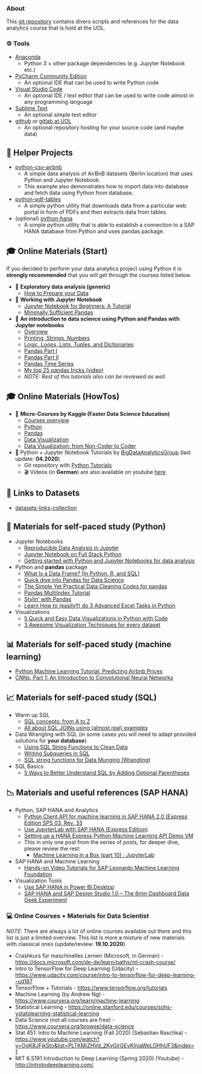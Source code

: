 ### About

This [git repository](https://github.com/vdmitriyev/uol-data-analytics) contains divers scripts and references for the data analytics course that is hold at the UOL.

### :gear: Tools

* [Anaconda](https://www.anaconda.com/distribution/)
    - Python 3 + other package dependencies (e.g. Jupyter Notebook etc.)
* [PyCharm Community Edition](https://www.jetbrains.com/pycharm/download/)
    - An optional IDE that can be used to write Python code
* [Visual Studio Code](https://code.visualstudio.com/)
    - An optional IDE / text editor that can be used to write code almost in any programming language
* [Sublime Text](https://www.sublimetext.com/)
    - An optional simple text editor
* [github](https://github.com/) or [gitlab at UOL](https://gitlab.uni-oldenburg.de/)
    - An optional repository hosting for your source code (and maybe data)

## :speech_balloon: Helper Projects

* [python-csv-airbnb](https://github.com/vdmitriyev/uol-data-analytics/tree/master/python-csv-airbnb)
    - A simple data analysis of AirBnB datasets (Berlin location) that uses Python and Jupyter Notebook.
    - This example also demonstrates how to import data into database and fetch data using Python from database.
* [python-pdf-tables](https://github.com/vdmitriyev/uol-data-analytics/tree/master/python-pdf-tables)
    - A simple python utility that downloads data from a particular web portal in form of PDFs and then extracts data from tables.
* (optional) [python-hana](https://github.com/vdmitriyev/uol-data-analytics/tree/master/python-hana)
    - A simple python utility that is able to establish a connection to a SAP HANA database from Python and uses pandas package.

## :mortar_board: Online Materials (Start)

If you decided to perform your data analytics project using Python it is **strongly recommended** that you will get through the courses listed below.

* :beginner: **Exploratory data analysis (generic)**
    - [How to Prepare your Data](https://towardsdatascience.com/the-basics-of-data-prep-7bb5f3af77ac)
* :beginner: **Working with Jupyter Notebook**
    - [Jupyter Notebook for Beginners: A Tutorial](https://www.dataquest.io/blog/jupyter-notebook-tutorial/)
    - [Minimally Sufficient Pandas](https://medium.com/dunder-data/minimally-sufficient-pandas-a8e67f2a2428)
* :beginner: **An introduction to data science using Python and Pandas with Jupyter notebooks**
    - [Overview](https://github.com/cuttlefishh/python-for-data-analysis)
    - [Printing, Strings, Numbers](https://github.com/cuttlefishh/python-for-data-analysis/blob/master/lessons/lesson05.ipynb)
    - [Logic, Loops, Lists, Tuples, and Dictionaries](https://github.com/cuttlefishh/python-for-data-analysis/blob/master/lessons/lesson07.ipynb)
    - [Pandas Part I](https://github.com/cuttlefishh/python-for-data-analysis/blob/master/lessons/lesson11.ipynb)
    - [Pandas Part II](https://github.com/cuttlefishh/python-for-data-analysis/blob/master/lessons/lesson12.ipynb)
    - [Pandas Time Series](https://github.com/cuttlefishh/python-for-data-analysis/blob/master/lessons/lesson15.ipynb)
    - [My top 25 pandas tricks (video)](https://www.dataschool.io/python-pandas-tricks/)
    - *NOTE: Rest of this tutorials also can be reviewed as well.*
    
## :mortar_board: Online Materials (HowTos)

* :rocket: **Micro-Courses by Kaggle (Faster Data Science Education)**
    - [Courses overview](https://www.kaggle.com/learn/overview)
    - [Python](https://www.kaggle.com/learn/python)
    - [Pandas](https://www.kaggle.com/learn/pandas)
    - [Data Visualization](https://www.kaggle.com/learn/data-visualization)
    - [Data Visualization: from Non-Coder to Coder](https://www.kaggle.com/learn/data-visualization-from-non-coder-to-coder)
* :rocket: Python + Jupyter Notebook Tutorials by [BigDataAnalyticsGroup](https://github.com/BigDataAnalyticsGroup) (last update: **04.2020**)
    - Git repository with [Python Tutorials](https://github.com/BigDataAnalyticsGroup/python)
    - :clapper: Videos (in **German**) are also available on youtube [here](https://www.youtube.com/watch?v=1S4Cgtkxqhs&list=PLC4UZxBVGKte4XagApdryLsnIXpjZWSAn)


## :checkered_flag: Links to Datasets

* [datasets-links-collection](https://github.com/vdmitriyev/datasets-links-collection)

## :snake: Materials for self-paced study (**Python**)

* Jupyter Notebooks
    + [Reproducible Data Analysis in Jupyter](https://jakevdp.github.io/blog/2017/03/03/reproducible-data-analysis-in-jupyter/)
    + [Jupyter Notebook on Full Stack Python](https://www.fullstackpython.com/jupyter-notebook.html)
    + [Getting started with Python and Jupyter Notebooks for data analysis](http://www.storybench.org/getting-started-with-python-and-jupyter-notebooks-for-data-analysis/)
* Python and **pandas** package
    + [What Is a Data Frame? (In Python, R, and SQL)](https://www.oilshell.org/blog/2018/11/30.html)
    + [Quick dive into Pandas for Data Science](https://towardsdatascience.com/quick-dive-into-pandas-for-data-science-cc1c1a80d9c4)
    + [The Simple Yet Practical Data Cleaning Codes for pandas](https://towardsdatascience.com/the-simple-yet-practical-data-cleaning-codes-ad27c4ce0a38)
    + [Pandas MultiIndex Tutorial](https://github.com/ZaxR/pandas_multiindex_tutorial/blob/master/Pandas%20MultiIndex%20Tutorial.ipynb)
    + [Stylin’ with Pandas](https://pbpython.com/styling-pandas.html)
    + [Learn How to (easily!!) do 3 Advanced Excel Tasks in Python](https://towardsdatascience.com/learn-how-to-easily-do-3-advanced-excel-tasks-in-python-925a6b7dd081)
* Visualizations
    + [5 Quick and Easy Data Visualizations in Python with Code](https://towardsdatascience.com/5-quick-and-easy-data-visualizations-in-python-with-code-a2284bae952f)
    + [3 Awesome Visualization Techniques for every dataset](https://mlwhiz.com/blog/2019/04/19/awesome_seaborn_visuals/)

## :bar_chart: Materials for self-paced study (**machine learning**)

* [Python Machine Learning Tutorial: Predicting Airbnb Prices](https://www.dataquest.io/blog/machine-learning-tutorial/)
* [CNNs, Part 1: An Introduction to Convolutional Neural Networks](https://victorzhou.com/blog/intro-to-cnns-part-1/)

## :chart_with_upwards_trend: Materials for self-paced study (**SQL**)

* Warm up SQL
    - [SQL concepts: from A to Z](http://www.helenanderson.co.nz/sql-concepts-from-a-to-z/)
    - [All about SQL JOINs using (almost real) examples](http://www.helenanderson.co.nz/sql-joins/)
* Data Wrangling with SQL (in some cases you will need to adapt provided solutions for **your database**)
    - [Using SQL String Functions to Clean Data](https://community.modeanalytics.com/sql/tutorial/sql-string-functions-for-cleaning/)
    - [Writing Subqueries in SQL](https://community.modeanalytics.com/sql/tutorial/sql-subqueries/)
    - [SQL string functions for Data Munging (Wrangling)](https://www.sqlshack.com/sql-string-functions-for-data-munging-wrangling/)
* SQL Basics
    - [5 Ways to Better Understand SQL by Adding Optional Parentheses](https://blog.jooq.org/2020/03/03/better-understand-sql-by-adding-optional-parentheses/)

## :chart_with_downwards_trend: Materials and useful references (**SAP HANA**)

* Python, SAP HANA and Analytics
    - [Python Client API for machine learning in SAP HANA 2.0 (Express Edition SPS 03, Rev. 33](https://blogs.sap.com/2018/10/29/python-client-api-for-machine-learning-in-sap-hana-2.0-express-edition-sps-03-revision-33/)
    - [Use JupyterLab with SAP HANA (Express Edition)](https://developers.sap.com/tutorials/mlb-hxe-tools-jupyter.html)
    - [Setting up a HANA Express Python Machine Learning API Demo VM](https://blogs.sap.com/2018/11/03/setting-up-a-hana-express-python-machine-learning-api-demo-vm/)
    - This in only one post from the series of posts, for deeper dive, please review the rest:
        + [Machine Learning in a Box (part 10) : JupyterLab](https://blogs.sap.com/2018/10/01/machine-learning-in-a-box-part-10-jupyterlab/)
* SAP HANA and Machine Learning
    - [Hands-on Video Tutorials for SAP Leonardo Machine Learning Foundation](https://blogs.sap.com/2018/11/26/hands-on-video-tutorials-for-sap-leonardo-machine-learning-foundation/)
* Visualization Tools
    - [Use SAP HANA in Power BI Desktop](https://docs.microsoft.com/en-us/power-bi/desktop-sap-hana)
    - [SAP HANA and SAP Design Studio 1.0 – The 6min Dashboard Data Geek Experiment](https://www.agiledss.com/en/blog/sap-hana-and-sap-design-studio-10-6min-dashboard-data-geek-experiment)

### :computer: Online Courses + Materials for Data Scientist

*NOTE*: There are always a lot of online courses available out there and this list is just a limited overview. This list is more a mixture of new materials with classical ones (update/review: **19.10.2020**)

* Crashkurs für maschinelles Lernen (Microsoft, in German) - https://docs.microsoft.com/de-de/learn/paths/ml-crash-course/
* Intro to TensorFlow for Deep Learning (Udacity) - https://www.udacity.com/course/intro-to-tensorflow-for-deep-learning--ud187
* TensorFlow + Tutorials - https://www.tensorflow.org/tutorials
* Machine Learning (by Andrew Ng) - https://www.coursera.org/learn/machine-learning
* Statistical Learning - https://online.stanford.edu/courses/sohs-ystatslearning-statistical-learning
* Data Science (not all courses are free) - https://www.coursera.org/browse/data-science
* Stat 451: Intro to Machine Learning (Fall 2020) (Sebastian Raschka) - https://www.youtube.com/watch?v=OgK8JFjkSto&list=PLTKMiZHVd_2KyGirGEvKlniaWeLOHhUF3&index=1
* MIT 6.S191 Introduction to Deep Learning (Spring 2020) (Youtube) - http://introtodeeplearning.com/
